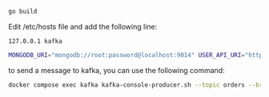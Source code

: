```bash
go build
```

Edit /etc/hosts file and add the following line:
```
127.0.0.1 kafka
```

```bash
MONGODB_URI="mongodb://root:password@localhost:9014" USER_API_URI="http://localhost:9001" PRODUCT_API_URI="http://localhost:9002" OTEL_EXPORTER_OTLP_ENDPOINT="http://localhost:4318" KAFKA_URI="kafka:9092" ./OrderAPI
```

to send a message to kafka, you can use the following command:
```bash
docker compose exec kafka kafka-console-producer.sh --topic orders --broker-list kafka:9092
```